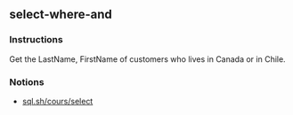 ## select-where-and

### Instructions

Get the LastName, FirstName of customers who lives in Canada or in Chile.

### Notions

- [sql.sh/cours/select](https://sql.sh/cours/select)
